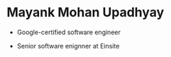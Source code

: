# Mayank Mohan Upadhyay

- Google-certified software engineer

- Senior software enignner at Einsite

